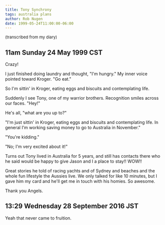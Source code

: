 ```yaml
---
title: Tony Synchrony
tags: australia plans
author: Rob Nugen
date: 1999-05-24T11:00:00-06:00
---
```

<p><font size="-1">(transcribed from my diary)</font>

## 11am Sunday 24 May 1999 CST

<p>Crazy!

<p>I just finished doing laundry and thought, "I'm hungry."  My inner voice pointed toward Kroger.  "Go eat."

<p>So I'm sittin' in Kroger, eating eggs and biscuits and contemplating life.

<p>Suddenly I see Tony, one of my warrior brothers.  Recognition smiles across our faces.  "Hey!"

<p>He's all, "what are you up to?"

<p>"I'm just sittin' in Kroger, eating eggs and biscuits and contemplating life.   In general I'm working saving money to go to Australia in November."

<p>"You're kidding."

<p>"No; I'm very excited about it!"

<p>Turns out Tony lived in Australia for 5 years, and still has contacts there who he said would be happy to give Jason and I a place to stay!!  WOW!!

<p>Great stories he told of racing yachts and of Sydney and beaches and the whole fun lifestyle the Aussies live.  We only talked for like 10 minutes, but I gave him my card and he'll get me in touch with his homies.  So awesome.

<p>Thank you Angels.

## 13:29 Wednesday 28 September 2016 JST

Yeah that never came to fruition.
